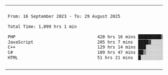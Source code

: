 

<table border="0">
 <tr>
  <td>
  
 
 <!--START_SECTION:waka-->

```txt
From: 16 September 2023 - To: 29 August 2025

Total Time: 1,099 hrs 1 min

PHP                                420 hrs 16 mins █████████▒░░░░░░░░░░░░░░░   37.82 %
JavaScript                         205 hrs 7 mins  ████▓░░░░░░░░░░░░░░░░░░░░   18.46 %
C++                                129 hrs 14 mins ███░░░░░░░░░░░░░░░░░░░░░░   11.63 %
C#                                 109 hrs 47 mins ██▒░░░░░░░░░░░░░░░░░░░░░░   09.88 %
HTML                               51 hrs 21 mins  █░░░░░░░░░░░░░░░░░░░░░░░░   04.62 %
```

<!--END_SECTION:waka-->
  </td>
    <td>
   <div align="start">
        <a href="https://open.spotify.com/user/dxso20he52f5d4ti73duavf95">
        <img width="200px" src="https://spotify-github-profile.kittinanx.com/api/view.svg?uid=dxso20he52f5d4ti73duavf95&cover_image=true&theme=default&show_offline=false&background_color=121212&interchange=false" alt="Spotify Now Playing">
    </a>
</div> 

  </td>
 </tr>

</table>

